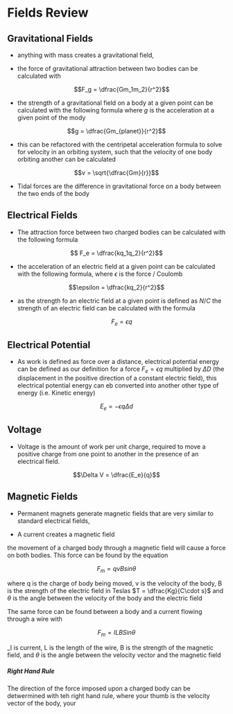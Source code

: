 # Fields Review

## Gravitational Fields

- anything with mass creates a gravitational field,
- the force of gravitational attraction between two bodies can be calculated with

  $$F_g = \dfrac{Gm_1m_2}{r^2}$$

- the strength of a gravitational field on a body at a given point can be calculated with the following formula where $g$ is the acceleration at a given point of the mody

$$g = \dfrac{Gm_{planet}}{r^2}$$

- this can be refactored with the centripetal acceleration formula to solve for velocity in an orbiting system, such that the velocity of one body orbiting another can be calculated

$$v = \sqrt{\dfrac{Gm}{r}}$$

- Tidal forces are the difference in gravitational force on a body between the two ends of the body

## Electrical Fields

- The attraction force between two charged bodies can be calculated with the following formula

$$ F_e = \dfrac{kq_1q_2}{r^2}$$

- the acceleration of an electric field at a given point can be calculated with the following formula, where $\epsilon$ is the force / Coulomb

$$\epsilon = \dfrac{kq_2}{r^2}$$

- as the strength fo an electric field at a given point is defined as $N/C$ the strength of an electric field can be calculated with the formula

  $$ F_e = \epsilon q$$

## Electrical Potential

- As work is defined as force over a distance, electrical potential energy can be defined as our definition for a force $F_e = \epsilon q$ multiplied by $\Delta D$ (the displacement in the positive direction of a constant electric field), this electrical potential energy can eb converted into another other type of energy (i.e. Kinetic energy)

$$ E_e = -\epsilon q \Delta d $$

## Voltage

- Voltage is the amount of work per unit charge, required to move a positive charge from one point to another in the presence of an electrical field.

$$\Delta V = \dfrac{E_e}{q}$$

## Magnetic Fields

- Permanent magnets generate magnetic fields that are very similar to standard electrical fields,

- A current creates a magnetic field

the movement of a charged body through a magnetic field will cause a force on both bodies. This force can be found by the equation

$$F_m = qvBsin\theta$$

where q is the charge of body being moved, v is the velocity of the body, B is the strength of the electric field in Teslas $T = \dfrac{Kg}{C\cdot s}$ and $\theta$ is the angle between the velocity of the body and the electric field

The same force can be found between a body and a current flowing through a wire with

$$F_m = ILBSin\theta$$

\_I is current, L is the length of the wire, B is the strength of the magnetic field, and $\theta$ is the angle between the velocity vector and the magnetic field

##### Right Hand Rule

The direction of the force imposed upon a charged body can be detwermined with teh right hand rule, where your thumb is the velocity vector of the body, your
